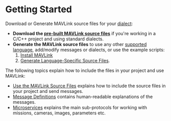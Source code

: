 # Getting Started

Download or Generate MAVLink source files for your [dialect](../messages/README.md#dialects):

* **Download the [pre-built MAVLink source files](../README.md#prebuilt_libraries)** if you're working in a C/C++ project and using standard dialects.
* **Generate the MAVLink source files** to use any other [supported language](../README.md#supported_languages), add/modify messages or dialects, or use the example scripts: 
    1. [Install MAVLink](#install)
    2. [Generate Language-Specific Source Files](../getting_started/generate_libraries.md).

The following topics explain how to include the files in your project and use MAVLink:

* [Use the MAVLink Source Files](../getting_started/use_libraries.md) explains how to include the source files in your project and send messages.
* [Message Definitions](../messages/README.md) contains human-readable explanations of the messages.
* [Microservices](../services/README.md) explains the main sub-protocols for working with missions, cameras, images, parameters etc.